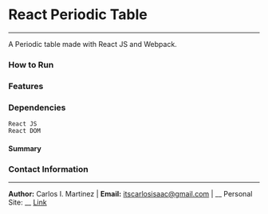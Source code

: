 # React Periodic Table

------

A Periodic table made with React JS and Webpack.

### How to Run
    

### Features

### Dependencies
    React JS
    React DOM

#### Summary


### Contact Information
---

 __Author:__ Carlos I. Martinez |  __Email:__ itscarlosisaac@gmail.com | __ Personal Site: __ [Link](https://www.itscarlosisaac.com)
